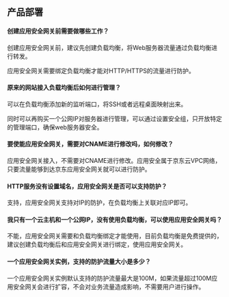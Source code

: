 ## 产品部署

#### 创建应用安全网关前需要做哪些工作？

创建应用安全网关前，建议先创建负载均衡，将Web服务器流量通过负载均衡进行转发。

应用安全网关需要绑定负载均衡才能对HTTP/HTTPS的流量进行防护。

#### 原来的网站接入负载均衡后如何进行管理？

可以在负载均衡添加新的监听端口，将SSH或者远程桌面映射出来。

同时可以再购买一个公网IP对服务器进行管理，可以通过设置安全组，只开放特定的管理端口，确保web服务器安全。

#### 要使能应用安全网关，需要对CNAME进行修改吗，如何修改？

应用安全网关接入，不需要对CNAME进行修改。应用安全属于京东云VPC网络，只要流量能够到达京东应用安全网关就可以进行防护。

#### HTTP服务没有设置域名，应用安全网关是否可以支持防护？

支持，应用安全网关支持对IP的防护，在负载均衡上关联对应IP即可。

#### 我只有一个云主机和一个公网IP，没有使用负载均衡，可以使用应用安全网关吗？

不能，应用安全网关需要和负载均衡绑定才能使用，目前负载均衡是免费提供的，建议创建负载均衡后和应用安全网关进行绑定，使用应用安全网关。

#### 一个应用安全网关实例，支持的防护流量大小是多少？

一个应用安全网关实例默认支持的防护流量最大是100M，如果流量超过100M应用安全网关会进行扩容，不会对业务流量造成影响，不需要用户进行操作。